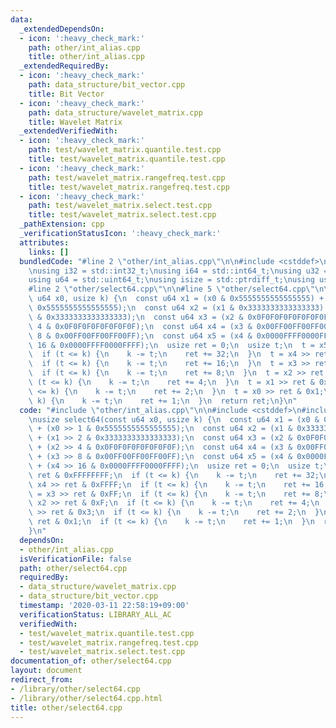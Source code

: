 ```yaml
---
data:
  _extendedDependsOn:
  - icon: ':heavy_check_mark:'
    path: other/int_alias.cpp
    title: other/int_alias.cpp
  _extendedRequiredBy:
  - icon: ':heavy_check_mark:'
    path: data_structure/bit_vector.cpp
    title: Bit Vector
  - icon: ':heavy_check_mark:'
    path: data_structure/wavelet_matrix.cpp
    title: Wavelet Matrix
  _extendedVerifiedWith:
  - icon: ':heavy_check_mark:'
    path: test/wavelet_matrix.quantile.test.cpp
    title: test/wavelet_matrix.quantile.test.cpp
  - icon: ':heavy_check_mark:'
    path: test/wavelet_matrix.rangefreq.test.cpp
    title: test/wavelet_matrix.rangefreq.test.cpp
  - icon: ':heavy_check_mark:'
    path: test/wavelet_matrix.select.test.cpp
    title: test/wavelet_matrix.select.test.cpp
  _pathExtension: cpp
  _verificationStatusIcon: ':heavy_check_mark:'
  attributes:
    links: []
  bundledCode: "#line 2 \"other/int_alias.cpp\"\n\n#include <cstddef>\n#include <cstdint>\n\
    \nusing i32 = std::int32_t;\nusing i64 = std::int64_t;\nusing u32 = std::uint32_t;\n\
    using u64 = std::uint64_t;\nusing isize = std::ptrdiff_t;\nusing usize = std::size_t;\n\
    #line 2 \"other/select64.cpp\"\n\n#line 5 \"other/select64.cpp\"\n\nusize select64(const\
    \ u64 x0, usize k) {\n  const u64 x1 = (x0 & 0x5555555555555555) + (x0 >> 1 &\
    \ 0x5555555555555555);\n  const u64 x2 = (x1 & 0x3333333333333333) + (x1 >> 2\
    \ & 0x3333333333333333);\n  const u64 x3 = (x2 & 0x0F0F0F0F0F0F0F0F) + (x2 >>\
    \ 4 & 0x0F0F0F0F0F0F0F0F);\n  const u64 x4 = (x3 & 0x00FF00FF00FF00FF) + (x3 >>\
    \ 8 & 0x00FF00FF00FF00FF);\n  const u64 x5 = (x4 & 0x0000FFFF0000FFFF) + (x4 >>\
    \ 16 & 0x0000FFFF0000FFFF);\n  usize ret = 0;\n  usize t;\n  t = x5 >> ret & 0xFFFFFFFF;\n\
    \  if (t <= k) {\n    k -= t;\n    ret += 32;\n  }\n  t = x4 >> ret & 0xFFFF;\n\
    \  if (t <= k) {\n    k -= t;\n    ret += 16;\n  }\n  t = x3 >> ret & 0xFF;\n\
    \  if (t <= k) {\n    k -= t;\n    ret += 8;\n  }\n  t = x2 >> ret & 0xF;\n  if\
    \ (t <= k) {\n    k -= t;\n    ret += 4;\n  }\n  t = x1 >> ret & 0x3;\n  if (t\
    \ <= k) {\n    k -= t;\n    ret += 2;\n  }\n  t = x0 >> ret & 0x1;\n  if (t <=\
    \ k) {\n    k -= t;\n    ret += 1;\n  }\n  return ret;\n}\n"
  code: "#include \"other/int_alias.cpp\"\n\n#include <cstddef>\n#include <cstdint>\n\
    \nusize select64(const u64 x0, usize k) {\n  const u64 x1 = (x0 & 0x5555555555555555)\
    \ + (x0 >> 1 & 0x5555555555555555);\n  const u64 x2 = (x1 & 0x3333333333333333)\
    \ + (x1 >> 2 & 0x3333333333333333);\n  const u64 x3 = (x2 & 0x0F0F0F0F0F0F0F0F)\
    \ + (x2 >> 4 & 0x0F0F0F0F0F0F0F0F);\n  const u64 x4 = (x3 & 0x00FF00FF00FF00FF)\
    \ + (x3 >> 8 & 0x00FF00FF00FF00FF);\n  const u64 x5 = (x4 & 0x0000FFFF0000FFFF)\
    \ + (x4 >> 16 & 0x0000FFFF0000FFFF);\n  usize ret = 0;\n  usize t;\n  t = x5 >>\
    \ ret & 0xFFFFFFFF;\n  if (t <= k) {\n    k -= t;\n    ret += 32;\n  }\n  t =\
    \ x4 >> ret & 0xFFFF;\n  if (t <= k) {\n    k -= t;\n    ret += 16;\n  }\n  t\
    \ = x3 >> ret & 0xFF;\n  if (t <= k) {\n    k -= t;\n    ret += 8;\n  }\n  t =\
    \ x2 >> ret & 0xF;\n  if (t <= k) {\n    k -= t;\n    ret += 4;\n  }\n  t = x1\
    \ >> ret & 0x3;\n  if (t <= k) {\n    k -= t;\n    ret += 2;\n  }\n  t = x0 >>\
    \ ret & 0x1;\n  if (t <= k) {\n    k -= t;\n    ret += 1;\n  }\n  return ret;\n\
    }\n"
  dependsOn:
  - other/int_alias.cpp
  isVerificationFile: false
  path: other/select64.cpp
  requiredBy:
  - data_structure/wavelet_matrix.cpp
  - data_structure/bit_vector.cpp
  timestamp: '2020-03-11 22:58:19+09:00'
  verificationStatus: LIBRARY_ALL_AC
  verifiedWith:
  - test/wavelet_matrix.quantile.test.cpp
  - test/wavelet_matrix.rangefreq.test.cpp
  - test/wavelet_matrix.select.test.cpp
documentation_of: other/select64.cpp
layout: document
redirect_from:
- /library/other/select64.cpp
- /library/other/select64.cpp.html
title: other/select64.cpp
---
```

